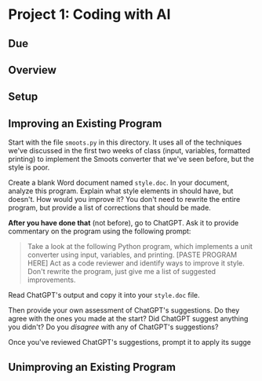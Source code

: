 # Project 1: Coding with AI

## Due

## Overview


## Setup

## Improving an Existing Program

Start with the file `smoots.py` in this directory. It uses all of the techniques we've discussed in the first two weeks of class (input, variables, formatted printing) to implement the Smoots converter that we've seen before, but the style is poor.

Create a blank Word document named `style.doc`. In your document, analyze this program. Explain what style elements in should have, but doesn't. How would you improve it? You don't need to rewrite the entire program, but provide a list of corrections that should be made.

**After you have done that** (not before), go to ChatGPT. Ask it to provide commentary on the program using the following prompt:
> Take a look at the following Python program, which implements a unit converter using input, variables, and printing. 
> [PASTE PROGRAM HERE]
> Act as a code reviewer and identify ways to improve it style. Don't rewrite the program, just give me a list of suggested improvements.

Read ChatGPT's output and copy it into your `style.doc` file.

Then provide your own assessment of ChatGPT's suggestions. Do they agree with the ones you made at the start? Did ChatGPT suggest anything you didn't? Do you *disagree* with any of ChatGPT's suggestions?

Once you've reviewed ChatGPT's suggestions, prompt it to apply its sugge

## Unimproving an Existing Program
